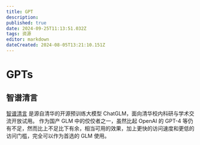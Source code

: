 ```yaml
---
title: GPT
description: 
published: true
date: 2024-09-25T11:13:51.032Z
tags: 资源
editor: markdown
dateCreated: 2024-08-05T13:21:10.151Z
---
```


# GPTs

## 智谱清言

[智谱清言](https://chatglm.cn/) 是源自清华的开源预训练大模型 ChatGLM，面向清华校内科研与学术交流开放试用。
作为国产 GLM 中的佼佼者之一，虽然比起 OpenAI 的 GPT-4 等仍有不足，然而比上不足比下有余，相当可用的效果，加上更快的访问速度和更低的访问门槛，完全可以作为首选的 GLM 使用。

